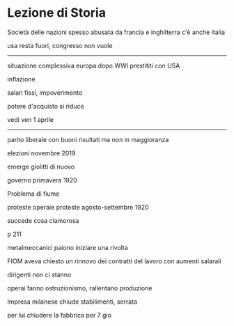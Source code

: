 # Lezione di Storia

Società
 delle nazioni spesso abusata da francia e inghilterra 
c'è anche italia

usa resta fuori, congresso non vuole

----


situazione complessiva europa dopo WWI
prestititi con USA

inflazione

salari fissi, impoverimento

potere d'acquisto si riduce

vedi ven 1 aprile

---

parito liberale con buoni risultati ma non in maggioranza

elezioni novembre 2019

emerge giolitti di nuovo

governo primavera 1920

Problema di fiume

proteste operaie
proteste agosto-settembre 1920

succede cosa clamorosa

p 211

metalmeccanici paiono iniziare una rivolta

FIOM aveva chiesto un rinnovo dei contratti del lavoro con aumenti salarali

dirigenti non ci stanno

operai fanno ostruzionismo, rallentano produzione

Impresa milanese chiude stabilimenti, serrata

per lui chiudere la fabbrica per 7 gio
<!--stackedit_data:
eyJoaXN0b3J5IjpbMjc5NTk4NTk1XX0=
-->